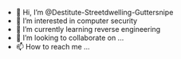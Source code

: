 - 👋 Hi, I’m @Destitute-Streetdwelling-Guttersnipe
- 👀 I’m interested in computer security
- 🌱 I’m currently learning reverse engineering
- 💞️ I’m looking to collaborate on ...
- 📫 How to reach me ...

<!---
Destitute-Streetdwelling-Guttersnipe/Destitute-Streetdwelling-Guttersnipe is a ✨ special ✨ repository because its `README.md` (this file) appears on your GitHub profile.
You can click the Preview link to take a look at your changes.
--->
